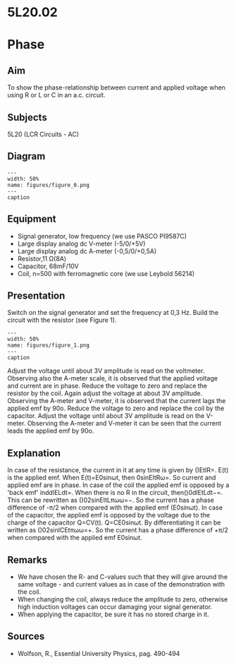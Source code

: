 # 5L20.02 
  # Phase 
    
  
## Aim   
 To show the phase-relationship between current and applied voltage when using R or L or C in an a.c. circuit.    
  
## Subjects   
 5L20 (LCR Circuits - AC)   
  
## Diagram   
   
```{figure} figures/figure_0.png  
---  
width: 50%  
name: figures/figure_0.png  
---  
caption  
``` 
     
  
## Equipment   
 
 *  Signal generator, low frequency (we use PASCO PI9587C) 
 *  Large display analog dc V-meter (-5/0/+5V) 
 *  Large display analog dc A-meter (-0,5/0/+0,5A) 
 *  Resistor,11 Ω(8A) 
 *  Capacitor, 68mF/10V 
 *  Coil, n=500 with ferromagnetic core (we use Leybold 56214)
     
  
## Presentation   
 Switch on the signal generator and set the frequency at 0,3 Hz. Build the circuit with the resistor (see Figure 1).    
```{figure} figures/figure_1.png  
---  
width: 50%  
name: figures/figure_1.png  
---  
caption  
``` 
 Adjust the voltage until about 3V amplitude is read on the voltmeter. Observing also the A-meter scale, it is observed that the applied voltage and current are in phase. Reduce the voltage to zero and replace the resistor by the coil. Again adjust the voltage at about 3V amplitude. Observing the A-meter and V-meter, it is observed that the current lags the applied emf by 90o. Reduce the voltage to zero and replace the coil by the capacitor. Adjust the voltage until about 3V amplitude is read on the V-meter. Observing the A-meter and V-meter it can be seen that the current leads the applied emf by 90o.    
  
## Explanation   
 In case of the resistance, the current in it at any time is given by ()EtIR=. E(t) is the applied emf. When E(t)=E0sinωt, then 0sinEItRω=. So current and applied emf are in phase. In case of the coil the applied emf is opposed by a 'back emf' inddIELdt=. When there is no R in the circuit, then()0dIEtLdt−=. This can be rewritten as ()02sinEItLπωω=−. So the current has a phase difference of -π/2 when compared with the applied emf (E0sinωt). In case of the capacitor, the applied emf is opposed by the voltage due to the charge of the capacitor Q=CV(t). Q=CE0sinωt. By differentiating it can be written as ()02sinICEtπωω=+. So the current has a phase difference of +π/2 when compared with the applied emf E0sinωt.    
  
## Remarks   
 
 *  We have chosen the R- and C-values such that they will give around the same voltage - and current values as in case of the demonstration with the coil. 
 *  When changing the coil, always reduce the amplitude to zero, otherwise high induction voltages can occur damaging your signal generator. 
 *  When applying the capacitor, be sure it has no stored charge in it.
   
  
## Sources   
 
 *  Wolfson, R., Essential University Physics, pag. 490-494
  